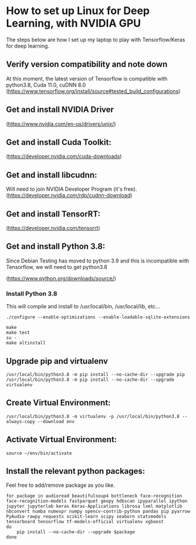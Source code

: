 # How to set up Linux for Deep Learning, with NVIDIA GPU
The steps below are how I set up my laptop to play with Tensorflow/Keras for deep learning.

## Verify version compatibility and note down
At this moment, the latest version of Tensorflow is compatible with python3.8, Cuda 11.0, cuDNN 8.0
(https://www.tensorflow.org/install/source#tested_build_configurations)

## Get and install NVIDIA Driver
(https://www.nvidia.com/en-us/drivers/unix/)

## Get and install Cuda Toolkit:
(https://developer.nvidia.com/cuda-downloads)

## Get and install libcudnn:
Will need to join NVIDIA Developer Program (it's free).
(https://developer.nvidia.com/rdp/cudnn-download)

## Get and install TensorRT:
(https://developer.nvidia.com/tensorrt)

## Get and install Python 3.8:
Since Debian Testing has moved to python 3.9 and this is incompatible with Tensorflow, we will need to get python3.8

(https://www.python.org/downloads/source/)

### Install Python 3.8
This will compile and install to /usr/local/bin, /usr/local/lib, etc...

```shell
./configure --enable-optimizations --enable-loadable-sqlite-extensions 

make
make test
su -
make altinstall 
```

## Upgrade pip and virtualenv
```shell
/usr/local/bin/python3.8 -m pip install --no-cache-dir --upgrade pip
/usr/local/bin/python3.8 -m pip install --no-cache-dir --upgrade virtualenv
```

## Create Virtual Environment:
```shell
/usr/local/bin/python3.8 -m virtualenv -p /usr/local/bin/python3.8 --always-copy --download env
```

## Activate Virtual Environment:
```shell
source ~/env/bin/activate
```

## Install the relevant python packages:
Feel free to add/remove package as you like.

```shell
for package in audioread beautifulsoup4 bottleneck face-recognition face-recognition-models fastparquet geopy hdbscan ipyparallel ipython jupyter jupyterlab keras Keras-Applications librosa lxml matplotlib nbconvert numba numexpr numpy opencv-contrib-python pandas pip pyarrow PyAudio rawpy requests scikit-learn scipy seaborn statsmodels tensorboard tensorflow tf-models-official virtualenv xgboost
do
    pip install --no-cache-dir --upgrade $package
done
```
